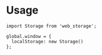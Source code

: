 # Usage

```
import Storage from 'web_storage';

global.window = {
  localStorage: new Storage()
};
```
